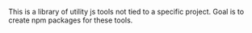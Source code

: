 This is a library of utility js tools not tied to a specific project.  Goal is to create npm packages for these tools.